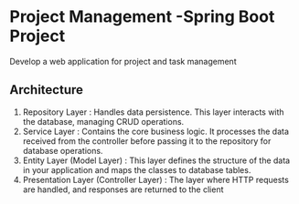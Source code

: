# Project Management -Spring Boot Project

Develop a web application for project and task management
## Architecture
1. Repository Layer : Handles data persistence. This layer interacts with the database, managing CRUD operations.
2. Service Layer :  Contains the core business logic. It processes the data received from the controller before passing it to the repository for database operations.
3. Entity Layer (Model Layer) : This layer defines the structure of the data in your application and maps the classes to database tables.
4. Presentation Layer (Controller Layer) : The layer where HTTP requests are handled, and responses are returned to the client

